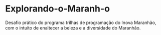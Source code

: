 # Explorando-o-Maranh-o
Desafio prático do programa trilhas de programação do Inova Maranhão, com o intuito de enaltecer a beleza e a diversidade do Maranhão.
